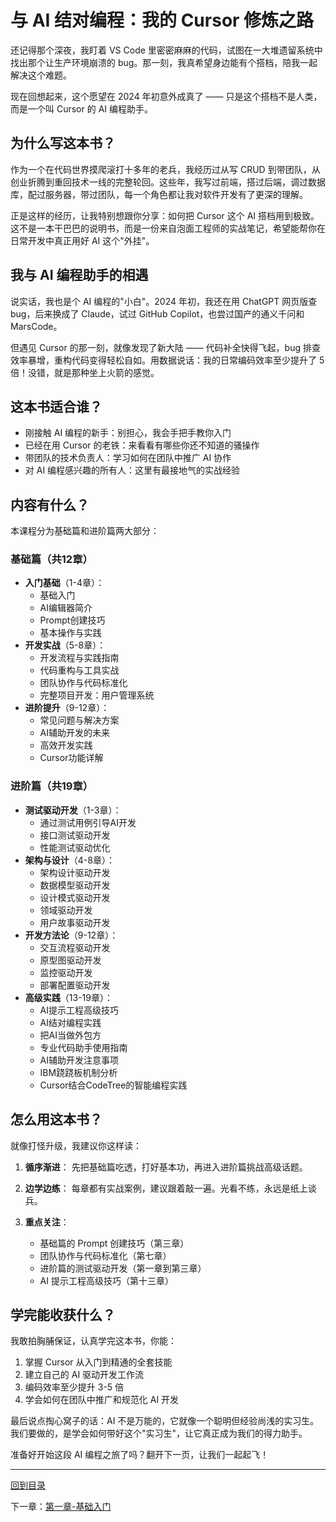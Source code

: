 # 与 AI 结对编程：我的 Cursor 修炼之路

还记得那个深夜，我盯着 VS Code 里密密麻麻的代码，试图在一大堆遗留系统中找出那个让生产环境崩溃的 bug。那一刻，我真希望身边能有个搭档，陪我一起解决这个难题。

现在回想起来，这个愿望在 2024 年初意外成真了 —— 只是这个搭档不是人类，而是一个叫 Cursor 的 AI 编程助手。

## 为什么写这本书？

作为一个在代码世界摸爬滚打十多年的老兵，我经历过从写 CRUD 到带团队，从创业折腾到重回技术一线的完整轮回。这些年，我写过前端，搭过后端，调过数据库，配过服务器，带过团队，每一个角色都让我对软件开发有了更深的理解。

正是这样的经历，让我特别想跟你分享：如何把 Cursor 这个 AI 搭档用到极致。这不是一本干巴巴的说明书，而是一份来自泡面工程师的实战笔记，希望能帮你在日常开发中真正用好 AI 这个"外挂"。

## 我与 AI 编程助手的相遇

说实话，我也是个 AI 编程的"小白"。2024 年初，我还在用 ChatGPT 网页版查 bug，后来换成了 Claude，试过 GitHub Copilot，也尝过国产的通义千问和 MarsCode。

但遇见 Cursor 的那一刻，就像发现了新大陆 —— 代码补全快得飞起，bug 排查效率暴增，重构代码变得轻松自如。用数据说话：我的日常编码效率至少提升了 5 倍！没错，就是那种坐上火箭的感觉。

## 这本书适合谁？

- 刚接触 AI 编程的新手：别担心，我会手把手教你入门
- 已经在用 Cursor 的老铁：来看看有哪些你还不知道的骚操作
- 带团队的技术负责人：学习如何在团队中推广 AI 协作
- 对 AI 编程感兴趣的所有人：这里有最接地气的实战经验

## 内容有什么？

本课程分为基础篇和进阶篇两大部分：

### 基础篇（共12章）
- **入门基础**（1-4章）：
  - 基础入门
  - AI编辑器简介
  - Prompt创建技巧
  - 基本操作与实践
- **开发实战**（5-8章）：
  - 开发流程与实践指南
  - 代码重构与工具实战
  - 团队协作与代码标准化
  - 完整项目开发：用户管理系统
- **进阶提升**（9-12章）：
  - 常见问题与解决方案
  - AI辅助开发的未来
  - 高效开发实践
  - Cursor功能详解

### 进阶篇（共19章）
- **测试驱动开发**（1-3章）：
  - 通过测试用例引导AI开发
  - 接口测试驱动开发
  - 性能测试驱动优化
- **架构与设计**（4-8章）：
  - 架构设计驱动开发
  - 数据模型驱动开发
  - 设计模式驱动开发
  - 领域驱动开发
  - 用户故事驱动开发
- **开发方法论**（9-12章）：
  - 交互流程驱动开发
  - 原型图驱动开发
  - 监控驱动开发
  - 部署配置驱动开发
- **高级实践**（13-19章）：
  - AI提示工程高级技巧
  - AI结对编程实践
  - 把AI当做外包方
  - 专业代码助手使用指南
  - AI辅助开发注意事项
  - IBM跷跷板机制分析
  - Cursor结合CodeTree的智能编程实践

## 怎么用这本书？

就像打怪升级，我建议你这样读：

1. **循序渐进**：
   先把基础篇吃透，打好基本功，再进入进阶篇挑战高级话题。

2. **边学边练**：
   每章都有实战案例，建议跟着敲一遍。光看不练，永远是纸上谈兵。

3. **重点关注**：
   - 基础篇的 Prompt 创建技巧（第三章）
   - 团队协作与代码标准化（第七章）
   - 进阶篇的测试驱动开发（第一章到第三章）
   - AI 提示工程高级技巧（第十三章）

## 学完能收获什么？

我敢拍胸脯保证，认真学完这本书，你能：

1. 掌握 Cursor 从入门到精通的全套技能
2. 建立自己的 AI 驱动开发工作流
3. 编码效率至少提升 3-5 倍
4. 学会如何在团队中推广和规范化 AI 开发

最后说点掏心窝子的话：AI 不是万能的，它就像一个聪明但经验尚浅的实习生。我们要做的，是学会如何带好这个"实习生"，让它真正成为我们的得力助手。

准备好开始这段 AI 编程之旅了吗？翻开下一页，让我们一起起飞！

---
[回到目录](Readme.md)

下一章：[第一章-基础入门](第一章-基础入门.md)
